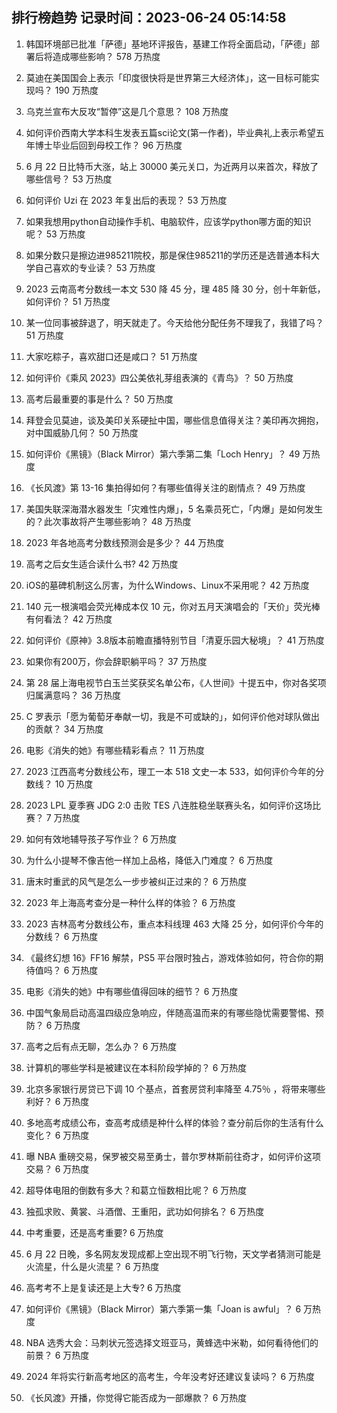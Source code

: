 
## 排行榜趋势 记录时间：2023-06-24 05:14:58
  
  1. 韩国环境部已批准「萨德」基地环评报告，基建工作将全面启动，「萨德」部署后将造成哪些影响？ 578 万热度
    
  2. 莫迪在美国国会上表示「印度很快将是世界第三大经济体」，这一目标可能实现吗？ 190 万热度
    
  3. 乌克兰宣布大反攻“暂停”这是几个意思？ 108 万热度
    
  4. 如何评价西南大学本科生发表五篇sci论文(第一作者)，毕业典礼上表示希望五年博士毕业后回到母校工作？ 96 万热度
    
  5. 6 月 22 日比特币大涨，站上 30000 美元关口，为近两月以来首次，释放了哪些信号？ 53 万热度
    
  6. 如何评价 Uzi 在 2023 年复出后的表现？ 53 万热度
    
  7. 如果我想用python自动操作手机、电脑软件，应该学python哪方面的知识呢？ 53 万热度
    
  8. 如果分数只是擦边进985211院校，那是保住985211的学历还是选普通本科大学自己喜欢的专业读？ 53 万热度
    
  9. 2023 云南高考分数线一本文 530 降 45 分，理 485 降 30 分，创十年新低，如何评价？ 51 万热度
    
  10. 某一位同事被辞退了，明天就走了。今天给他分配任务不理我了，我错了吗？ 51 万热度
    
  11. 大家吃粽子，喜欢甜口还是咸口？ 51 万热度
    
  12. 如何评价《乘风 2023》四公美依礼芽组表演的《青鸟》？ 50 万热度
    
  13. 高考后最重要的事是什么？ 50 万热度
    
  14. 拜登会见莫迪，谈及美印关系硬扯中国，哪些信息值得关注？美印再次拥抱，对中国威胁几何？ 50 万热度
    
  15. 如何评价《黑镜》（Black Mirror）第六季第二集「Loch Henry」？ 49 万热度
    
  16. 《长风渡》第 13-16 集拍得如何？有哪些值得关注的剧情点？ 49 万热度
    
  17. 美国失联深海潜水器发生「灾难性内爆」，5 名乘员死亡，「内爆」是如何发生的？此次事故将产生哪些影响？ 48 万热度
    
  18. 2023 年各地高考分数线预测会是多少？ 44 万热度
    
  19. 高考之后女生适合读什么书? 42 万热度
    
  20. iOS的墓碑机制这么厉害，为什么Windows、Linux不采用呢？ 42 万热度
    
  21. 140 元一根演唱会荧光棒成本仅 10 元，你对五月天演唱会的「天价」荧光棒有何看法？ 42 万热度
    
  22. 如何评价《原神》3.8版本前瞻直播特别节目「清夏乐园大秘境」？ 41 万热度
    
  23. 如果你有200万，你会辞职躺平吗？ 37 万热度
    
  24. 第 28 届上海电视节白玉兰奖获奖名单公布，《人世间》十提五中，你对各奖项归属满意吗？ 36 万热度
    
  25. C 罗表示「愿为葡萄牙奉献一切，我是不可或缺的」，如何评价他对球队做出的贡献？ 34 万热度
    
  26. 电影《消失的她》有哪些精彩看点？ 11 万热度
    
  27. 2023 江西高考分数线公布，理工一本 518 文史一本 533，如何评价今年的分数线？ 10 万热度
    
  28. 2023 LPL 夏季赛 JDG 2:0 击败 TES 八连胜稳坐联赛头名，如何评价这场比赛？ 7 万热度
    
  29. 如何有效地辅导孩子写作业？ 6 万热度
    
  30. 为什么小提琴不像吉他一样加上品格，降低入门难度？ 6 万热度
    
  31. 唐末时重武的风气是怎么一步步被纠正过来的？ 6 万热度
    
  32. 2023 年上海高考查分是一种什么样的体验？ 6 万热度
    
  33. 2023 吉林高考分数线公布，重点本科线理 463 大降 25 分，如何评价今年的分数线？ 6 万热度
    
  34. 《最终幻想 16》FF16 解禁，PS5 平台限时独占，游戏体验如何，符合你的期待值吗？ 6 万热度
    
  35. 电影《消失的她》中有哪些值得回味的细节？ 6 万热度
    
  36. 中国气象局启动高温四级应急响应，伴随高温而来的有哪些隐忧需要警惕、预防？ 6 万热度
    
  37. 高考之后有点无聊，怎么办？ 6 万热度
    
  38. 计算机的哪些学科是被建议在本科阶段学掉的？ 6 万热度
    
  39. 北京多家银行房贷已下调 10 个基点，首套房贷利率降至 4.75％ ，将带来哪些利好？ 6 万热度
    
  40. 多地高考成绩公布，查高考成绩是种什么样的体验？查分前后你的生活有什么变化？ 6 万热度
    
  41. 曝 NBA 重磅交易，保罗被交易至勇士，普尔罗林斯前往奇才，如何评价这项交易？ 6 万热度
    
  42. 超导体电阻的倒数有多大？和葛立恒数相比呢？ 6 万热度
    
  43. 独孤求败、黄裳、斗酒僧、王重阳，武功如何排名？ 6 万热度
    
  44. 中考重要，还是高考重要? 6 万热度
    
  45. 6 月 22 日晚，多名网友发现成都上空出现不明飞行物，天文学者猜测可能是火流星，什么是火流星？ 6 万热度
    
  46. 高考考不上是复读还是上大专? 6 万热度
    
  47. 如何评价《黑镜》（Black Mirror）第六季第一集「Joan is awful」？ 6 万热度
    
  48. NBA 选秀大会：马刺状元签选择文班亚马，黄蜂选中米勒，如何看待他们的前景？ 6 万热度
    
  49. 2024 年将实行新高考地区的高考生，今年没考好还建议复读吗？ 6 万热度
    
  50. 《长风渡》开播，你觉得它能否成为一部爆款？ 6 万热度
    